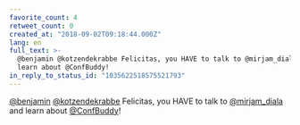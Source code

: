 ```yaml
---
favorite_count: 4
retweet_count: 0
created_at: "2018-09-02T09:18:44.000Z"
lang: en
full_text: >-
  @benjamin @kotzendekrabbe Felicitas, you HAVE to talk to @mirjam_diala and
  learn about @ConfBuddy!
in_reply_to_status_id: "1035622518575521793"
---
```


[@benjamin](https://twitter.com/benjamin)
[@kotzendekrabbe](https://twitter.com/kotzendekrabbe) Felicitas, you HAVE to
talk to [@mirjam_diala](https://twitter.com/mirjam_diala) and learn about
[@ConfBuddy](https://twitter.com/ConfBuddy)!

